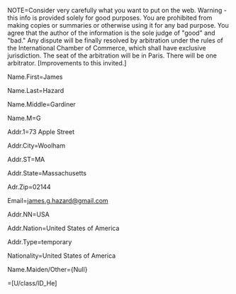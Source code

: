 NOTE=Consider very carefully what you want to put on the web.  Warning - this info is provided solely for good purposes. You are prohibited from making copies or summaries or otherwise using it for any bad purpose.  You agree that the author of the information is the sole judge of "good" and "bad."  Any dispute will be finally resolved by arbitration under the rules of the International Chamber of Commerce, which shall have exclusive jurisdiction.  The seat of the arbitration will be in Paris. There will be one arbitrator.  [Improvements to this invited.]

Name.First=James

Name.Last=Hazard

Name.Middle=Gardiner

Name.M=G

Addr.1=73 Apple Street

Addr.City=Woolham

Addr.ST=MA

Addr.State=Massachusetts

Adr.Zip=02144

Email=james.g.hazard@gmail.com

Addr.NN=USA

Addr.Nation=United States of America

Addr.Type=temporary

Nationality=United States of America

Name.Maiden/Other={Null}

=[U/class/ID_He]

